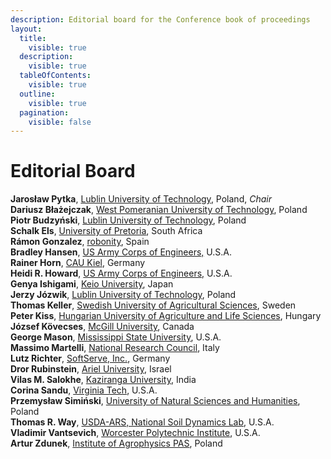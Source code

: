```yaml
---
description: Editorial board for the Conference book of proceedings
layout:
  title:
    visible: true
  description:
    visible: true
  tableOfContents:
    visible: true
  outline:
    visible: true
  pagination:
    visible: false
---
```


# Editorial Board

**Jarosław Pytka**, [Lublin University of Technology](https://www.pollub.pl/en/), Poland, _Chair_\
**Dariusz Błażejczak**, [West Pomeranian University of Technology](https://www.zut.edu.pl/EN/university.html), Poland\
**Piotr Budzyński**, [Lublin University of Technology](https://www.pollub.pl/en/), Poland\
**Schalk Els**, [University of Pretoria](https://www.up.ac.za/), South Africa\
**Rámon Gonzalez**, [robonity](https://www.robonity.com/index.html), Spain\
**Bradley Hansen**, [US Army Corps of Engineers,](https://www.usace.army.mil) U.S.A.\
**Rainer Horn**, [CAU Kiel](https://www.uni-kiel.de/en/), Germany\
**Heidi R. Howard**, [US Army Corps of Engineers,](https://www.usace.army.mil) U.S.A.\
**Genya Ishigami**, [Keio University](https://www.keio.ac.jp/en/), Japan\
**Jerzy Józwik**, [Lublin University of Technology](https://www.pollub.pl/en/), Poland\
**Thomas Keller**, [Swedish University of Agricultural Sciences](https://www.slu.se/en/), Sweden\
**Peter Kiss**, [Hungarian University of Agriculture and Life Sciences](https://www.en.uni-mate.hu), Hungary\
**József Kövecses**, [McGill University](https://www.mcgill.ca), Canada\
**George Mason**, [Mississippi State University](https://www.msstate.edu/), U.S.A.\
**Massimo Martelli**, [National Research Council](https://www.cnr.it/en), Italy\
**Lutz Richter**, [SoftServe, Inc.](https://www.softserveinc.com/en-us), Germany\
**Dror Rubinstein**, [Ariel University](https://www.ariel.ac.il/wp/en/), Israel\
**Vilas M. Salokhe**, [Kaziranga University](https://www.kzu.ac.in), India\
**Corina Sandu**, [Virginia Tech](https://www.vt.edu), U.S.A.\
**Przemysław Simiński**, [University of Natural Sciences and Humanities](https://www.uph.edu.pl/en/), Poland\
**Thomas R. Way**, [USDA-ARS, National Soil Dynamics Lab](https://www.ars.usda.gov/southeast-area/auburn-al/soil-dynamics-research/), U.S.A.\
**Vladimir Vantsevich**, [Worcester Polytechnic Institute](https://www.wpi.edu), U.S.A.\
**Artur Zdunek**, [Institute of Agrophysics PAS](https://www.ipan.lublin.pl/en/), Poland
